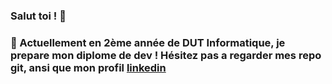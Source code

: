 ### Salut toi ! 👋
### 🔭  Actuellement en 2ème année de DUT Informatique, je prepare mon diplome de dev ! Hésitez pas a regarder mes repo git, ansi que mon profil [linkedin](https://www.linkedin.com/in/manoel-nunes-borba/)
<!--
**manoelnunesborba/manoelnunesborba** is a ✨ _special_ ✨ repository because its `README.md` (this file) appears on your GitHub profile.

Here are some ideas to get you started:

- 🔭 I’m currently working on ...
- 🌱 I’m currently learning ...
- 👯 I’m looking to collaborate on ...
- 🤔 I’m looking for help with ...
- 💬 Ask me about ...
- 📫 How to reach me: ...
- 😄 Pronouns: ...
- ⚡ Fun fact: ...
-->
